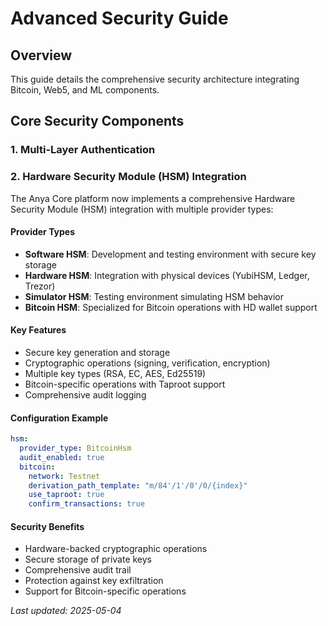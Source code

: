 <!-- markdownlint-disable MD013 line-length -->

# Advanced Security Guide

## Overview
This guide details the comprehensive security architecture integrating Bitcoin, Web5, and ML components.

## Core Security Components

### 1. Multi-Layer Authentication

### 2. Hardware Security Module (HSM) Integration

The Anya Core platform now implements a comprehensive Hardware Security Module (HSM) integration with multiple provider types:

#### Provider Types

- **Software HSM**: Development and testing environment with secure key storage
- **Hardware HSM**: Integration with physical devices (YubiHSM, Ledger, Trezor)
- **Simulator HSM**: Testing environment simulating HSM behavior
- **Bitcoin HSM**: Specialized for Bitcoin operations with HD wallet support

#### Key Features

- Secure key generation and storage
- Cryptographic operations (signing, verification, encryption)
- Multiple key types (RSA, EC, AES, Ed25519)
- Bitcoin-specific operations with Taproot support
- Comprehensive audit logging

#### Configuration Example

```yaml
hsm:
  provider_type: BitcoinHsm
  audit_enabled: true
  bitcoin:
    network: Testnet
    derivation_path_template: "m/84'/1'/0'/0/{index}"
    use_taproot: true
    confirm_transactions: true
```

#### Security Benefits

- Hardware-backed cryptographic operations
- Secure storage of private keys
- Comprehensive audit trail
- Protection against key exfiltration
- Support for Bitcoin-specific operations

*Last updated: 2025-05-04*
